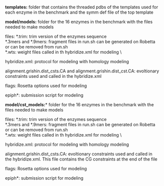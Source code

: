 **templates:** folder that contains the threaded pdbs of the templates used for each enzyme in the benchmark and the symm def file of the top template

**model/models:** folder for the 16 enzymes in the benchmark with the files needed to make models

files:
*.trim: trim version of the enzymes sequence \
*.3mers and *.9mers: fragment files in run.sh can be generated on Robetta or can be removed from run.sh \
*.wts: weight files called in th hybridize.xml for modeling \

hybridize.xml: protocol for modeling with homology modeling

alignment.grishin.dist_csts.CA and alignment.grishin.dist_cst.CA: evoltionary constraints used and called in the hybridize.xml

flags: Rosetta options used for modeling

epiph*: submission script for modeling


**model/cst_models:*** folder for the 16 enzymes in the benchmark with the files needed to make models

files:
*.trim: trim version of the enzymes sequence \
*.3mers and *.9mers: fragment files in run.sh can be generated on Robetta or can be removed from run.sh \
*.wts: weight files called in th hybridize.xml for modeling \

hybridize.xml: protocol for modeling with homology modeling

alignment.grishin.dist_csts.CA: evoltionary constraints used and called in the hybridize.xml. This file contains the CG constraints at the end of the file

flags: Rosetta options used for	modeling

epiph*: submission script for modeling
